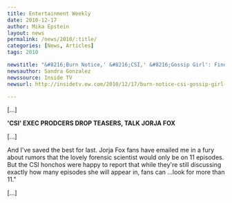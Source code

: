 ```yaml
---
title: Entertainment Weekly
date: 2010-12-17
author: Mika Epstein
layout: news
permalink: /news/2010/:title/
categories: [News, Articles]
tags: 2010

newstitle: "&#8216;Burn Notice,' &#8216;CSI,' &#8216;Gossip Girl': Find out what's coming up next in the Spoiler Room  "
newsauthor: Sandra Gonzalez  
newssource: Inside TV
newsurl: http://insidetv.ew.com/2010/12/17/burn-notice-csi-gossip-girl-spoilers/  

---
```


[...]

**'CSI' EXEC PRODCERS DROP TEASERS, TALK JORJA FOX**

[...]

And I've saved the best for last. Jorja Fox fans have emailed me in a fury about rumors that the lovely forensic scientist would only be on 11 episodes. But the CSI honchos were happy to report that while they're still discussing exactly how many episodes she will appear in, fans can ...look for more than 11."

[...]

